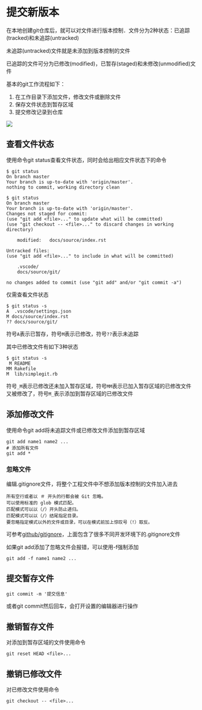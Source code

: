 
# 提交新版本

在本地创建git仓库后，就可以对文件进行版本控制．文件分为2种状态：已追踪(tracked)和未追踪(untracked)

未追踪(untracked)文件就是未添加到版本控制的文件

已追踪的文件可分为已修改(modified)，已暂存(staged)和未修改(unmodified)文件

基本的git工作流程如下：

1. 在工作目录下添加文件，修改文件或删除文件
2. 保存文件状态到暂存区域
3. 提交修改记录到仓库

![](https://git-scm.com/book/en/v2/images/lifecycle.png)

## 查看文件状态

使用命令git status查看文件状态，同时会给出相应文件状态下的命令

    $ git status 
    On branch master
    Your branch is up-to-date with 'origin/master'.
    nothing to commit, working directory clean

    $ git status 
    On branch master
    Your branch is up-to-date with 'origin/master'.
    Changes not staged for commit:
    (use "git add <file>..." to update what will be committed)
    (use "git checkout -- <file>..." to discard changes in working directory)

        modified:   docs/source/index.rst

    Untracked files:
    (use "git add <file>..." to include in what will be committed)

        .vscode/
        docs/source/git/

    no changes added to commit (use "git add" and/or "git commit -a")

仅需查看文件状态

    $ git status -s
    A  .vscode/settings.json
    M docs/source/index.rst
    ?? docs/source/git/

符号`A`表示已暂存，符号`M`表示已修改，符号`??`表示未追踪

其中已修改文件有如下3种状态

    $ git status -s
     M README
    MM Rakefile
    M  lib/simplegit.rb

符号`_M`表示已修改还未加入暂存区域，符号`MM`表示已加入暂存区域的已修改文件又被修改了，符号`M_`表示添加到暂存区域的已修改文件

## 添加修改文件

使用命令git add将未追踪文件或已修改文件添加到暂存区域

    git add name1 name2 ...
    # 添加所有文件
    git add *

### 忽略文件

编辑.gitignore文件，将整个工程文件中不想添加版本控制的文件加入进去

    所有空行或者以 ＃ 开头的行都会被 Git 忽略。
    可以使用标准的 glob 模式匹配。
    匹配模式可以以（/）开头防止递归。
    匹配模式可以以（/）结尾指定目录。
    要忽略指定模式以外的文件或目录，可以在模式前加上惊叹号（!）取反。

可参考[github/gitignore](https://github.com/github/gitignore)，上面包含了很多不同开发环境下的.gitignore文件

如果git add添加了忽略文件会报错，可以使用-f强制添加

    git add -f name1 name2 ...

## 提交暂存文件

    git commit -m '提交信息'

或者git commit然后回车，会打开设置的编辑器进行操作

## 撤销暂存文件

对添加到暂存区域的文件使用命令

    git reset HEAD <file>...

## 撤销已修改文件

对已修改文件使用命令

    git checkout -- <file>...    